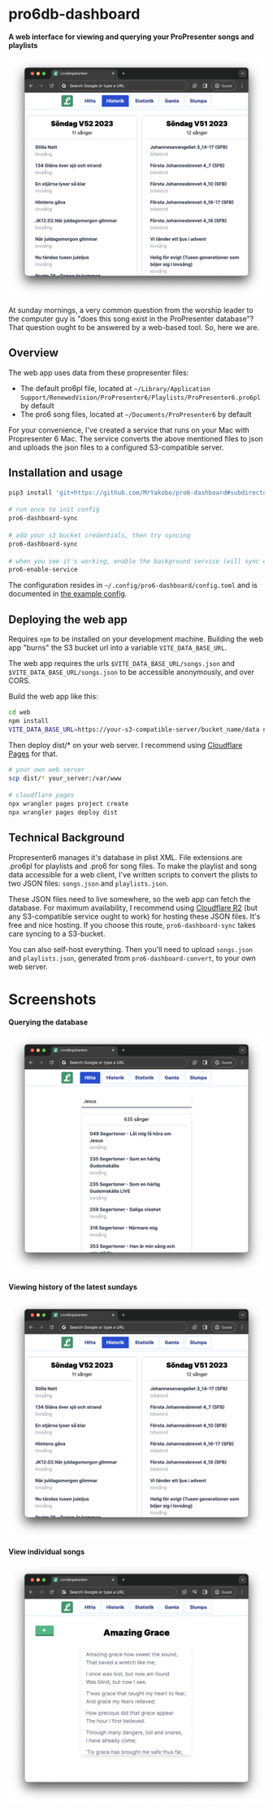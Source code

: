 # pro6db-dashboard

**A web interface for viewing and querying your ProPresenter songs and playlists**

![View history](./img/history.png)

At sunday mornings, a very common question from the worship leader to the computer guy is
"does this song exist in the ProPresenter database"?
That question ought to be answered by a web-based tool. So, here we are.

## Overview

The web app uses data from these propresenter files:

- The default pro6pl file, located at `~/Library/Application Support/RenewedVision/ProPresenter6/Playlists/ProPresenter6.pro6pl` by default
- The pro6 song files, located at `~/Documents/ProPresenter6` by default

For your convenience, I've created a service that runs on your Mac with Propresenter 6 Mac.
The service converts the above mentioned files to json and uploads the json files to a configured S3-compatible server.

## Installation and usage

```bash
pip3 install 'git+https://github.com/MrYakobo/pro6-dashboard#subdirectory=sync_service'

# run once to init config
pro6-dashboard-sync

# add your s3 bucket credentials, then try syncing
pro6-dashboard-sync

# when you see it's working, enable the background service (will sync every 30 minutes)
pro6-enable-service
```

The configuration resides in `~/.config/pro6-dashboard/config.toml`
and is documented in [the example config](./sync_service/pro6_dashboard_sync/example.config.toml).

## Deploying the web app

Requires `npm` to be installed on your development machine.
Building the web app "burns" the S3 bucket url into a variable `VITE_DATA_BASE_URL`.

The web app requires the urls `$VITE_DATA_BASE_URL/songs.json` and `$VITE_DATA_BASE_URL/songs.json` to be accessible anonymously, and over CORS.

Build the web app like this:

```bash
cd web
npm install
VITE_DATA_BASE_URL=https://your-s3-compatible-server/bucket_name/data npm run build
```

Then deploy dist/* on your web server. I recommend using [Cloudflare Pages][2] for that.

```bash
# your own web server
scp dist/* your_server:/var/www

# cloudflare pages
npx wrangler pages project create
npx wrangler pages deploy dist
```

[1]: https://www.cloudflare.com/developer-platform/r2/
[2]: https://pages.cloudflare.com/

## Technical Background

Propresenter6 manages it's database in plist XML.
File extensions are .pro6pl for playlists and .pro6 for song files.
To make the playlist and song data accessible for a web client,
I've written scripts to convert the plists to two JSON files: `songs.json` and `playlists.json`.

These JSON files need to live somewhere, so the web app can fetch the database.
For maximum availability, I recommend using [Cloudflare R2][1] (but any S3-compatible service ought to work) for hosting these JSON files. It's free and nice hosting.
If you choose this route, `pro6-dashboard-sync` takes care syncing to a S3-bucket.

You can also self-host everything. Then you'll need to upload `songs.json` and `playlists.json`, generated from `pro6-dashboard-convert`, to your own web server.

# Screenshots

**Querying the database**

![](./img/find.png)

**Viewing history of the latest sundays**

![](./img/history.png)

**View individual songs**

![](./img/view_song.png)